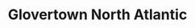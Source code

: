 ---
title: "Glovertown North Atlantic"
url: /glovertown/glovertown-north-atlantic/
shop: convenience
---